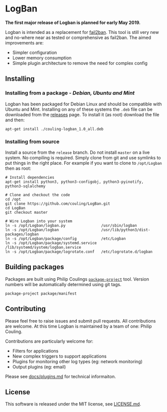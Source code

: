 # LogBan

**The first major release of Logban is planned for early May 2019.**

Logban is intended as a replacement for [fail2ban][1].  This tool is still very new and no-where near as tested or comprehensive as fail2ban.  The aimed improvements are:

 - Simpler configuration
 - Lower memory consumption
 - Simple plugin architecture to remove the need for complex config

## Installing
### Installing from a package - *Debian, Ubuntu and Mint*

Logban has been packaged for Debian Linux and should be compatible with Ubuntu and Mint.  Installing on any of these systems the `.deb` file can be downloaded from the [releases][3] page.  To install it (as root) download the file and then:

    apt-get install ./couling-logban_1.0_all.deb

### Installing from source

Install a source from the `release` branch.  Do not install `master` on a live system.  No compiling is required.  Simply clone from git and use symlinks to put things in the right place.  For example if you want to clone to `/opt/Logban` then as root:

    # Install dependencies
    apt-get install python3, python3-configobj, python3-pyinotify, python3-sqlalchemy

    # Clone and checkout the code
    cd /opt
    git clone https://github.com/couling/LogBan.git
    cd LogBan
    git checkout master

    # Wire Logban into your system
    ln -s /opt/Logban/logban.py                /usr/sbin/logban
    ln -s /opt/Logban/logban                   /usr/lib/python3/dist-packages/logban
    ln -s /opt/Logban/package/config           /etc/Logban    
    ln -s /opt/Logban/package/systemd.service  /lib/systemd/system/logban.service
    ln -s /opt/Logban/package/logrotate.conf   /etc/logrotate.d/logban

## Building packages

Packages are built using Philip Coulings [`package-project`][2] tool.  Version numbers will be automatically determined using git tags.

    package-project package/manifest


## Contributing

Please feel free to raise issues and submit pull requests.  All contributions are welcome.  At this time Logban is maintained by a team of one: Philip Couling.

Contributions are particularly welcome for:

 - Filters for applications
 - New complex triggers to support applications
 - Plugins for monitoring other log types (eg: network monitoring)
 - Output plugins (eg: email)

Please see [docs/plugins.md](./docs/plugins.md) for technical informaiton.

## License

This software is released under the MIT license, see [LICENSE.md](./LICENCE.md).

 [1]: https://www.fail2ban.org/wiki/index.php/Main_Page
 [2]: https://github.com/couling/DPKG-Build-Tools
 [3]: https://github.com/couling/LogBan/releases
